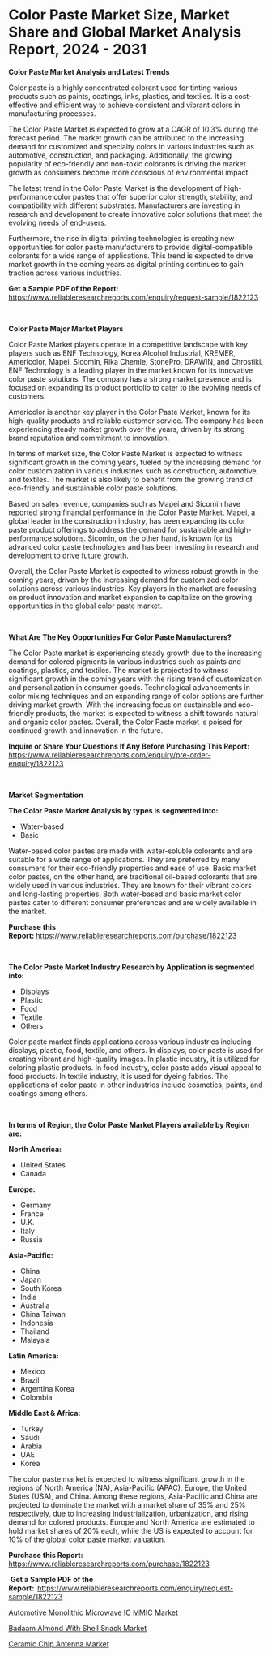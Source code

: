 <p><h1>Color Paste Market Size, Market Share and Global Market Analysis Report, 2024 - 2031</h1></p><p><strong>Color Paste Market Analysis and Latest Trends</strong></p>
<p><p>Color paste is a highly concentrated colorant used for tinting various products such as paints, coatings, inks, plastics, and textiles. It is a cost-effective and efficient way to achieve consistent and vibrant colors in manufacturing processes.</p><p>The Color Paste Market is expected to grow at a CAGR of 10.3% during the forecast period. The market growth can be attributed to the increasing demand for customized and specialty colors in various industries such as automotive, construction, and packaging. Additionally, the growing popularity of eco-friendly and non-toxic colorants is driving the market growth as consumers become more conscious of environmental impact.</p><p>The latest trend in the Color Paste Market is the development of high-performance color pastes that offer superior color strength, stability, and compatibility with different substrates. Manufacturers are investing in research and development to create innovative color solutions that meet the evolving needs of end-users.</p><p>Furthermore, the rise in digital printing technologies is creating new opportunities for color paste manufacturers to provide digital-compatible colorants for a wide range of applications. This trend is expected to drive market growth in the coming years as digital printing continues to gain traction across various industries.</p></p>
<p><strong>Get a Sample PDF of the Report:&nbsp;</strong> <a href="https://www.reliableresearchreports.com/enquiry/request-sample/1822123">https://www.reliableresearchreports.com/enquiry/request-sample/1822123</a></p>
<p>&nbsp;</p>
<p><strong>Color Paste Major Market Players</strong></p>
<p><p>Color Paste Market players operate in a competitive landscape with key players such as ENF Technology, Korea Alcohol Industrial, KREMER, Americolor, Mapei, Sicomin, Rika Chemie, StonePro, DRAWIN, and Chrostiki. ENF Technology is a leading player in the market known for its innovative color paste solutions. The company has a strong market presence and is focused on expanding its product portfolio to cater to the evolving needs of customers.</p><p>Americolor is another key player in the Color Paste Market, known for its high-quality products and reliable customer service. The company has been experiencing steady market growth over the years, driven by its strong brand reputation and commitment to innovation.</p><p>In terms of market size, the Color Paste Market is expected to witness significant growth in the coming years, fueled by the increasing demand for color customization in various industries such as construction, automotive, and textiles. The market is also likely to benefit from the growing trend of eco-friendly and sustainable color paste solutions.</p><p>Based on sales revenue, companies such as Mapei and Sicomin have reported strong financial performance in the Color Paste Market. Mapei, a global leader in the construction industry, has been expanding its color paste product offerings to address the demand for sustainable and high-performance solutions. Sicomin, on the other hand, is known for its advanced color paste technologies and has been investing in research and development to drive future growth.</p><p>Overall, the Color Paste Market is expected to witness robust growth in the coming years, driven by the increasing demand for customized color solutions across various industries. Key players in the market are focusing on product innovation and market expansion to capitalize on the growing opportunities in the global color paste market.</p></p>
<p>&nbsp;</p>
<p><strong>What Are The Key Opportunities For Color Paste Manufacturers?</strong></p>
<p><p>The Color Paste market is experiencing steady growth due to the increasing demand for colored pigments in various industries such as paints and coatings, plastics, and textiles. The market is projected to witness significant growth in the coming years with the rising trend of customization and personalization in consumer goods. Technological advancements in color mixing techniques and an expanding range of color options are further driving market growth. With the increasing focus on sustainable and eco-friendly products, the market is expected to witness a shift towards natural and organic color pastes. Overall, the Color Paste market is poised for continued growth and innovation in the future.</p></p>
<p><strong>Inquire or Share Your Questions If Any Before Purchasing This Report:</strong> <a href="https://www.reliableresearchreports.com/enquiry/pre-order-enquiry/1822123">https://www.reliableresearchreports.com/enquiry/pre-order-enquiry/1822123</a></p>
<p>&nbsp;</p>
<p><strong>Market Segmentation</strong></p>
<p><strong>The Color Paste Market Analysis by types is segmented into:</strong></p>
<p><ul><li>Water-based</li><li>Basic</li></ul></p>
<p><p>Water-based color pastes are made with water-soluble colorants and are suitable for a wide range of applications. They are preferred by many consumers for their eco-friendly properties and ease of use. Basic market color pastes, on the other hand, are traditional oil-based colorants that are widely used in various industries. They are known for their vibrant colors and long-lasting properties. Both water-based and basic market color pastes cater to different consumer preferences and are widely available in the market.</p></p>
<p><strong>Purchase this Report:&nbsp;</strong><a href="https://www.reliableresearchreports.com/purchase/1822123">https://www.reliableresearchreports.com/purchase/1822123</a></p>
<p>&nbsp;</p>
<p><strong>The Color Paste Market Industry Research by Application is segmented into:</strong></p>
<p><ul><li>Displays</li><li>Plastic</li><li>Food</li><li>Textile</li><li>Others</li></ul></p>
<p><p>Color paste market finds applications across various industries including displays, plastic, food, textile, and others. In displays, color paste is used for creating vibrant and high-quality images. In plastic industry, it is utilized for coloring plastic products. In food industry, color paste adds visual appeal to food products. In textile industry, it is used for dyeing fabrics. The applications of color paste in other industries include cosmetics, paints, and coatings among others.</p></p>
<p>&nbsp;</p>
<p><strong>In terms of Region, the Color Paste Market Players available by Region are:</strong></p>
<p>
    <p> <strong> North America: </strong>
        <ul>
            <li>United States</li>
            <li>Canada</li>
        </ul>
        </p> 
    <p> <strong> Europe: </strong>
        <ul>
            <li>Germany</li>
            <li>France</li>
            <li>U.K.</li>
            <li>Italy</li>
            <li>Russia</li>
        </ul>
        </p> 
    <p> <strong> Asia-Pacific: </strong>
        <ul>
            <li>China</li>
            <li>Japan</li>
            <li>South Korea</li>
            <li>India</li>
            <li>Australia</li>
            <li>China Taiwan</li>
            <li>Indonesia</li>
            <li>Thailand</li>
            <li>Malaysia</li>
        </ul>
        </p> 
    <p> <strong> Latin America: </strong>
        <ul>
            <li>Mexico</li>
            <li>Brazil</li>
            <li>Argentina Korea</li>
            <li>Colombia</li>
        </ul>
        </p> 
    <p> <strong> Middle East & Africa: </strong>
        <ul>
            <li>Turkey</li>
            <li>Saudi</li>
            <li>Arabia</li>
            <li>UAE</li>
            <li>Korea</li>
        </ul>
    </p>
    </p>
<p><p>The color paste market is expected to witness significant growth in the regions of North America (NA), Asia-Pacific (APAC), Europe, the United States (USA), and China. Among these regions, Asia-Pacific and China are projected to dominate the market with a market share of 35% and 25% respectively, due to increasing industrialization, urbanization, and rising demand for colored products. Europe and North America are estimated to hold market shares of 20% each, while the US is expected to account for 10% of the global color paste market valuation.</p></p>
<p><strong>Purchase this Report: </strong><a href="https://www.reliableresearchreports.com/purchase/1822123">https://www.reliableresearchreports.com/purchase/1822123</a></p>
<p>&nbsp;<strong>Get a Sample PDF of the Report:&nbsp;&nbsp;</strong><a href="https://www.reliableresearchreports.com/enquiry/request-sample/1822123">https://www.reliableresearchreports.com/enquiry/request-sample/1822123</a></p>
<p><strong></strong></p>
<p><p><a href="https://view.publitas.com/reportprime-1/automotive-monolithic-microwave-ic-mmic-market-provides-detailed-segmentation-of-this-market-based-on-type-application-and-region-and-forecast-for-the-period-from-2023-2030/">Automotive Monolithic Microwave IC MMIC Market</a></p><p><a href="https://view.publitas.com/reportprime-1/badaam-almond-with-shell-snack-market-growth-market-trends-covid-19-impact-and-forecasts-for-period-from-2023-2030/">Badaam Almond With Shell Snack Market</a></p><p><a href="https://view.publitas.com/reportprime-1/ceramic-chip-antenna-market-size-global-industry-overview-market-segmentation-and-forecast-2023-to-2030/">Ceramic Chip Antenna Market</a></p></p>